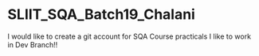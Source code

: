 # SLIIT_SQA_Batch19_Chalani
I would like to create a git account for SQA Course practicals
I like to work in Dev Branch!!
